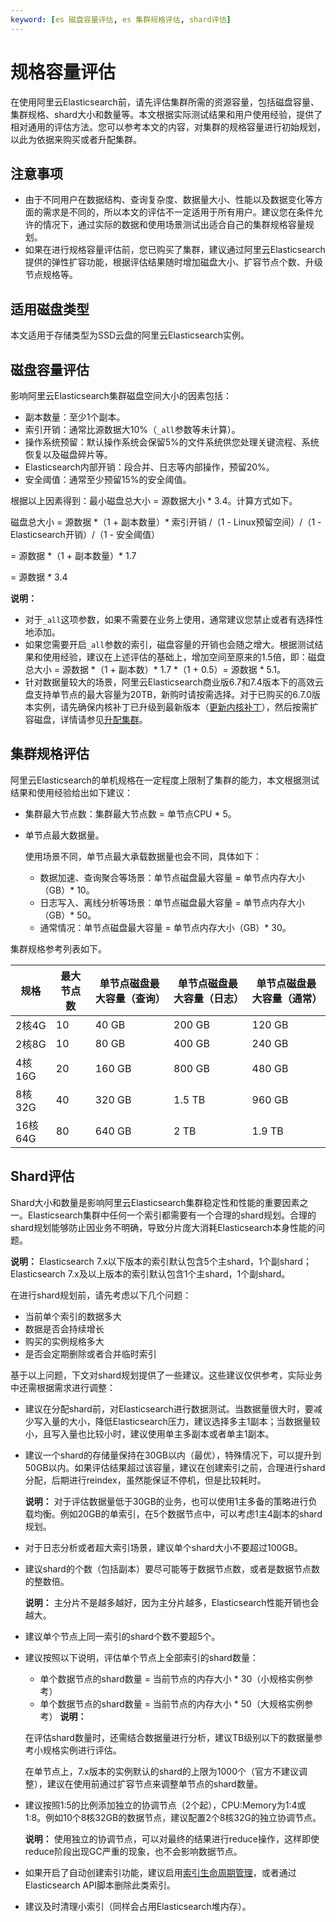 ```yaml
---
keyword: [es 磁盘容量评估, es 集群规格评估, shard评估]
---
```


# 规格容量评估

在使用阿里云Elasticsearch前，请先评估集群所需的资源容量，包括磁盘容量、集群规格、shard大小和数量等。本文根据实际测试结果和用户使用经验，提供了相对通用的评估方法。您可以参考本文的内容，对集群的规格容量进行初始规划，以此为依据来购买或者升配集群。

## 注意事项

-   由于不同用户在数据结构、查询复杂度、数据量大小、性能以及数据变化等方面的需求是不同的，所以本文的评估不一定适用于所有用户。建议您在条件允许的情况下，通过实际的数据和使用场景测试出适合自己的集群规格容量规划。
-   如果在进行规格容量评估前，您已购买了集群，建议通过阿里云Elasticsearch提供的弹性扩容功能，根据评估结果随时增加磁盘大小、扩容节点个数、升级节点规格等。

## 适用磁盘类型

本文适用于存储类型为SSD云盘的阿里云Elasticsearch实例。

## 磁盘容量评估

影响阿里云Elasticsearch集群磁盘空间大小的因素包括：

-   副本数量：至少1个副本。
-   索引开销：通常比源数据大10%（`_all`参数等未计算）。
-   操作系统预留：默认操作系统会保留5%的文件系统供您处理关键流程、系统恢复以及磁盘碎片等。
-   Elasticsearch内部开销：段合并、日志等内部操作，预留20%。
-   安全阈值：通常至少预留15%的安全阈值。

根据以上因素得到：最小磁盘总大小 = 源数据大小 \* 3.4。计算方式如下。

磁盘总大小 = 源数据 \*（1 + 副本数量）\* 索引开销 /（1 - Linux预留空间）/（1 - Elasticsearch开销）/（1 - 安全阈值）

= 源数据 \*（1 + 副本数量）\* 1.7

= 源数据 \* 3.4

**说明：**

-   对于`_all`这项参数，如果不需要在业务上使用，通常建议您禁止或者有选择性地添加。
-   如果您需要开启`_all`参数的索引，磁盘容量的开销也会随之增大。根据测试结果和使用经验，建议在上述评估的基础上，增加空间至原来的1.5倍，即：磁盘总大小 = 源数据 \*（1 + 副本数）\* 1.7 \*（1 + 0.5）= 源数据 \* 5.1。
-   针对数据量较大的场景，阿里云Elasticsearch商业版6.7和7.4版本下的高效云盘支持单节点的最大容量为20TB，新购时请按需选择。对于已购买的6.7.0版本实例，请先确保内核补丁已升级到最新版本（[更新内核补丁](/intl.zh-CN/Elasticsearch/升降配实例/更新内核补丁.md)），然后按需扩容磁盘，详情请参见[升配集群](/intl.zh-CN/Elasticsearch/升降配实例/升配集群.md)。

## 集群规格评估

阿里云Elasticsearch的单机规格在一定程度上限制了集群的能力，本文根据测试结果和使用经验给出如下建议：

-   集群最大节点数：集群最大节点数 = 单节点CPU \* 5。
-   单节点最大数据量。

    使用场景不同，单节点最大承载数据量也会不同，具体如下：

    -   数据加速、查询聚合等场景：单节点磁盘最大容量 = 单节点内存大小（GB）\* 10。
    -   日志写入、离线分析等场景：单节点磁盘最大容量 = 单节点内存大小（GB）\* 50。
    -   通常情况：单节点磁盘最大容量 = 单节点内存大小（GB）\* 30。

集群规格参考列表如下。

|规格|最大节点数|单节点磁盘最大容量（查询）|单节点磁盘最大容量（日志）|单节点磁盘最大容量（通常）|
|--|-----|-------------|-------------|-------------|
|2核4G|10|40 GB|200 GB|120 GB|
|2核8G|10|80 GB|400 GB|240 GB|
|4核16G|20|160 GB|800 GB|480 GB|
|8核32G|40|320 GB|1.5 TB|960 GB|
|16核64G|80|640 GB|2 TB|1.9 TB|

## Shard评估

Shard大小和数量是影响阿里云Elasticsearch集群稳定性和性能的重要因素之一。Elasticsearch集群中任何一个索引都需要有一个合理的shard规划。合理的shard规划能够防止因业务不明确，导致分片庞大消耗Elasticsearch本身性能的问题。

**说明：** Elasticsearch 7.x以下版本的索引默认包含5个主shard，1个副shard；Elasticsearch 7.x及以上版本的索引默认包含1个主shard，1个副shard。

在进行shard规划前，请先考虑以下几个问题：

-   当前单个索引的数据多大
-   数据是否会持续增长
-   购买的实例规格多大
-   是否会定期删除或者合并临时索引

基于以上问题，下文对shard规划提供了一些建议。这些建议仅供参考，实际业务中还需根据需求进行调整：

-   建议在分配shard前，对Elasticsearch进行数据测试。当数据量很大时，要减少写入量的大小，降低Elasticsearch压力，建议选择多主1副本；当数据量较小，且写入量也比较小时，建议使用单主多副本或者单主1副本。
-   建议一个shard的存储量保持在30GB以内（最优），特殊情况下，可以提升到50GB以内。如果评估结果超过该容量，建议在创建索引之前，合理进行shard分配，后期进行reindex，虽然能保证不停机，但是比较耗时。

    **说明：** 对于评估数据量低于30GB的业务，也可以使用1主多备的策略进行负载均衡。例如20GB的单索引，在5个数据节点中，可以考虑1主4副本的shard规划。

-   对于日志分析或者超大索引场景，建议单个shard大小不要超过100GB。
-   建议shard的个数（包括副本）要尽可能等于数据节点数，或者是数据节点数的整数倍。

    **说明：** 主分片不是越多越好，因为主分片越多，Elasticsearch性能开销也会越大。

-   建议单个节点上同一索引的shard个数不要超5个。
-   建议按照以下说明，评估单个节点上全部索引的shard数量：

    -   单个数据节点的shard数量 = 当前节点的内存大小 \* 30（小规格实例参考）
    -   单个数据节点的shard数量 = 当前节点的内存大小 \* 50（大规格实例参考）
    **说明：**

    在评估shard数量时，还需结合数据量进行分析，建议TB级别以下的数据量参考小规格实例进行评估。

    在单节点上，7.x版本的实例默认的shard的上限为1000个（官方不建议调整），建议在使用前通过扩容节点来调整单节点的shard数量。

-   建议按照1:5的比例添加独立的协调节点（2个起），CPU:Memory为1:4或1:8。例如10个8核32GB的数据节点，建议配置2个8核32G的独立协调节点。

    **说明：** 使用独立的协调节点，可以对最终的结果进行reduce操作，这样即使reduce阶段出现GC严重的现象，也不会影响数据节点。

-   如果开启了自动创建索引功能，建议启用[索引生命周期管理](/intl.zh-CN/最佳实践/Elasticsearch应用/索引管理/通过索引生命周期管理Heartbeat数据.md)，或者通过Elasticsearch API脚本删除此类索引。
-   建议及时清理小索引（同样会占用Elasticsearch堆内存）。

